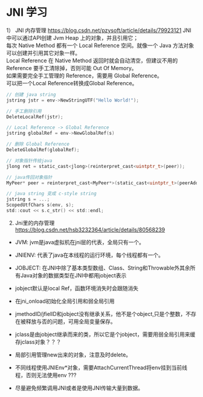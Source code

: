 # JNI 学习
1） JNI 内存管理 https://blog.csdn.net/pzysoft/article/details/79923121
JNI 中可以通过API创建 Jvm Heap 上的对象，并且引用它；  
每次 Native Method 都有一个 Local Reference 空间。就像一个 Java 方法对象可以创建并引用其它对象一样。  
Local Reference 在 Native Method 返回时就会自动清空，但建议不用的 Reference 要手工清除掉，否则可能 Out Of Memory。  
如果需要完全手工管理的 Reference，需要用 Global Reference。  
可以把一个Local Reference转换成Global Reference。  

```c
// 创建 java string
jstring jstr = env->NewStringUTF("Hello World!");

// 手工删除引用
DeleteLocalRef(jstr);

// Local Reference -> Global Reference
jstring globalRef = env->NewGlobalRef(s)

// 删除 Global Reference
DeleteGlobalRef(globalRef);

// 对象指针传给java
jlong ret = static_cast<jlong>(reinterpret_cast<uintptr_t>(peer));

// java传回对象指针
MyPeer* peer = reinterpret_cast<MyPeer*>(static_cast<uintptr_t>(peerAddress));

// java string 变成 c-style string
jstring s = ...;
ScopedUtfChars s(env, s);
std::cout << s.c_str() << std::endl;
```

2) Jni里的内存管理 https://blog.csdn.net/hsb3232364/article/details/80568239
* JVM:  jvm是java虚拟机在jni层的代表，全局只有一个。
* JNIENV:  代表了java在本线程的运行环境，每个线程都有一个。
* JOBJECT: 在JNI中除了基本类型数组、Class、String和Throwable外其余所有Java对象的数据类型在JNI中都用jobject表示
* jobject默认是local Ref，函数环境消失时会跟随消失  


* 在jni_onload初始化全局引用和弱全局引用  

* jmethodID/jfielID和jobject没有继承关系，他不是个object,只是个整数，不存在被释放与否的问题，可用全局变量保存。  

* jclass是由jobject继承而来的类，所以它是个jobject，需要用弱全局引用来缓存jclass对象？？？  

* 局部引用管理new出来的对象，注意及时delete。  


* 不同线程使用JNIEnv*对象，需要AttachCurrentThread将env挂到当前线程，否则无法使用env ???

* 尽量避免频繁调用JNI或者是使用JNI传输大量到数据。

